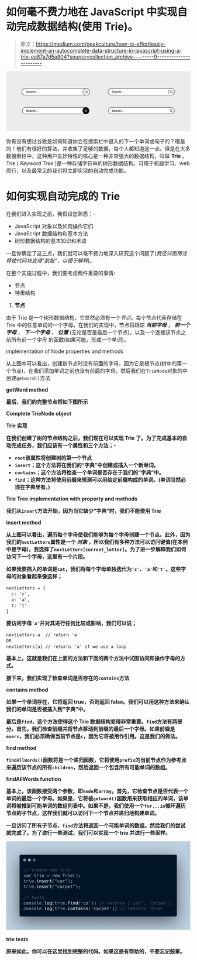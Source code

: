 # 如何毫不费力地在 JavaScript 中实现自动完成数据结构(使用 Trie)。

> 原文：<https://medium.com/geekculture/how-to-effortlessly-implement-an-autocomplete-data-structure-in-javascript-using-a-trie-ea87a7d5a804?source=collection_archive---------9----------------------->

![](img/bcefb43527a1a10743942a45b24d1508.png)

你有没有想过谷歌是如何知道你会在搜索栏中键入的下一个单词或句子的？哦是的！他们有很好的算法，并收集了足够的数据，每个人都知道这一点。但是在大多数搜索栏中，这种用户友好特性的核心是一种非常强大的数据结构，叫做 **Trie** 。Trie ( *Keyword Tree* )是一种存储字符串的树形数据结构，可用于机器学习、web 爬行，以及最常见的我们将立即实现的自动完成功能。

# 如何实现自动完成的 Trie

在我们进入实现之前，我假设您熟悉；-

*   JavaScript 对象以及如何操作它们
*   JavaScript 数据结构和基本方法
*   树形数据结构的基本知识和术语

一旦你确定了这三点，我们就可以毫不费力地深入研究这个问题了(*我还试图用注释使代码块变得“肮脏”，以便于解释*)。

在整个实施过程中，我们要考虑两件重要的事情:

*   节点
*   特里结构

1.  **节点**

由于 Trie 是一个树形数据结构，它显然必须有一个*节点*。每个节点代表存储在 Trie 中的任意单词的一个字母。在我们的实现中，节点将跟踪 ***当前字母*** ， ***前一个字母*** ， ***下一个字母*** ， ***位置*** (无论是否是最后一个节点)，以及一个连接该节点之前所有前一个字母 的函数(如果可能，形成一个单词)。

implementation of Node properties and methods

从上图中可以看出，创建新节点时没有前面的字母，因为它是根节点(树中的第一个节点)，在我们添加单词之前也没有前面的字母。然后我们在`TrieNode`对象的中创建`getword()`方法

**getWord method**

**最后，我们的完整节点将如下图所示**

**Complete TrieNode object**

****Trie 实现****

**在我们创建了树的节点结构之后，我们现在可以实现 Trie 了。为了完成基本的自动完成任务，我们应该有一个属性和三个方法；-**

*   **`root`该属性将创建树的第一个节点**
*   **`insert`；这个方法将在我们的“字典”中创建或插入一个新单词。**
*   **`contains`；这个方法将检查一个单词是否存在于我们的“字典”中。**
*   **`find`；这种方法将使用前缀来预测可以用给定前缀构成的单词。(单词当然必须在字典里有。)**

**Trie Tree implementation with property and methods**

**我们从`insert`方法开始，因为当它缺少“字典”时，我们不能使用 Trie**

**insert method**

**从上图可以看出，遍历每个字母使我们能够为每个字母创建一个节点。此外，因为我们的`nextLetters`属性是一个 ***对象*** ，所以我们有多种方法可以访问键值(在本例中是字母)，我选择了`nextLetters[current_letter]`。为了进一步解释我们如何访问下一个字母，这里有一个片段。**

**如果我要插入的单词是`cat`，我们将每个字母单独迭代为`'c'`、`'a'`和`'t'`。这些字母的对象看起来像这样；**

```
nextLetters = { 
  c: 'c',
  a: 'a',
  t: 't'
}
```

**要访问字母`'a'`并对其进行任何比较或影响，我们可以说；**

```
nextLetters.a  // return 'a'
OR
nextLetters[a] // returns 'a' if we use a loop
```

**基本上，这就是我们在上面的方法和下面的两个方法中试图访问和操作字母的方式。**

**接下来，我们实现了检查单词是否存在的`contains`方法**

**contains method**

**如果一个单词存在，它将返回 true，否则返回 false。我们可以用这种方法来确认我们的单词是否被插入到“字典”中。**

**最后是`find`，这个方法使得这个 Trie 数据结构变得非常重要。`find`方法有两部分。首先，我们检查前缀并将节点移动到前缀的最后一个字母。如果前缀是`exerc`，我们必须确保当前节点是`c`，因为它将被用作引用。这是我们的做法。**

**find method**

**`findAllWords()`函数将是一个递归函数，它将使用`prefix`的当前节点作为参考点来遍历该节点的所有`children`，然后返回一个包含所有可能单词的数组。**

**findAllWords function**

**基本上，该函数接受两个参数，即`node`和`array`。首先，它检查节点是否代表一个单词的最后一个字母。如果是，它将被`getword()`函数用来获取相应的单词，该单词将被推到可能单词的数组列表中。如果不是，我们使用一个`for...in`循环遍历节点的子节点，这样我们就可以访问下一个节点并递归地构建单词。**

**一旦访问了所有子节点，`find`方法将返回一个可能单词的数组。然后我们的尝试就完成了。为了进行一些测试，我们可以实现一个 trie 并进行一些采样。**

**![](img/f35a58cc924b92a3097d1bf68d8d745b.png)**

**trie tests**

**原来如此。你可以在这里找到完整的代码。如果这是有帮助的，不要忘记鼓掌。**